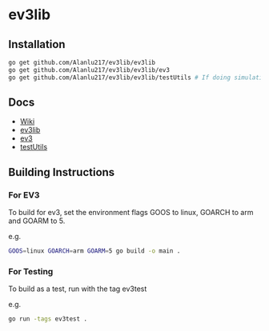 # ev3lib

## Installation

```bash
go get github.com/Alanlu217/ev3lib/ev3lib
go get github.com/Alanlu217/ev3lib/ev3lib/ev3
go get github.com/Alanlu217/ev3lib/ev3lib/testUtils # If doing simulations

```

## Docs
 - [Wiki](https://github.com/Alanlu217/ev3lib/wiki)
 - [ev3lib](https://pkg.go.dev/github.com/Alanlu217/ev3lib/ev3lib)
 - [ev3](https://pkg.go.dev/github.com/Alanlu217/ev3lib/ev3lib/ev3)
 - [testUtils](https://pkg.go.dev/github.com/Alanlu217/ev3lib/ev3lib/testUtils)

## Building Instructions
### For EV3
To build for ev3, set the environment flags GOOS to linux, GOARCH to arm and GOARM to 5.

e.g.

```bash
GOOS=linux GOARCH=arm GOARM=5 go build -o main .
```

### For Testing

To build as a test, run with the tag ev3test

e.g.
```bash
go run -tags ev3test .
```

